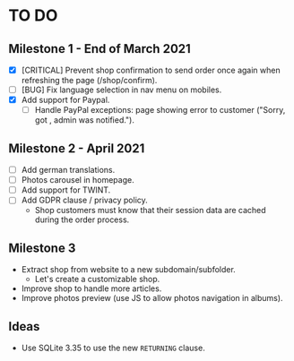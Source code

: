 # TO DO

## Milestone 1 - End of March 2021
- [X] [CRITICAL] Prevent shop confirmation to send order once again when refreshing the page (/shop/confirm).
- [ ] [BUG] Fix language selection in nav menu on mobiles.
- [X] Add support for Paypal.
  - [ ] Handle PayPal exceptions: page showing error to customer ("Sorry, got <error>, admin was notified.").

## Milestone 2 - April 2021
- [ ] Add german translations.
- [ ] Photos carousel in homepage.
- [ ] Add support for TWINT.
- [ ] Add GDPR clause / privacy policy.
  - Shop customers must know that their session data are cached during the order process.

## Milestone 3
- Extract shop from website to a new subdomain/subfolder.
  - Let's create a customizable shop.
- Improve shop to handle more articles.
- Improve photos preview (use JS to allow photos navigation in albums).

## Ideas
- Use SQLite 3.35 to use the new `RETURNING` clause.
